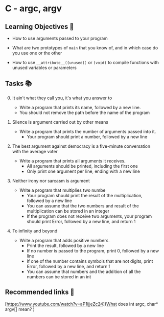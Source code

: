 # C - argc, argv

## Learning Objectives 🎯
- How to use arguments passed to your program

- What are two prototypes of ``main`` that you know of, and in which case do you use one or the other

- How to use `__attribute__((unused))` or `(void)` to compile functions with unused variables or parameters

## Tasks 📚
0. It ain't what they call you, it's what you answer to
	- Write a program that prints its name, followed by a new line.
	+ You should not remove the path before the name of the program

1. Silence is argument carried out by other means
	- Write a program that prints the number of arguments passed into it.
		* Your program should print a number, followed by a new line

2. The best argument against democracy is a five-minute conversation with the average voter
	- Write a program that prints all arguments it receives.
		* All arguments should be printed, including the first one
		* Only print one argument per line, ending with a new line

3. Neither irony nor sarcasm is argument
	- Write a program that multiplies two numbe
		* Your program should print the result of the multiplication, followed by a new line
		* You can assume that the two numbers and result of the multiplication can be stored in an integer
		* If the program does not receive two arguments, your program should print Error, followed by a new line, and return 1

4. To infinity and beyond
	- Write a program that adds positive numbers.
		* Print the result, followed by a new line
		* If no number is passed to the program, print 0, followed by a new line
		* If one of the number contains symbols that are not digits, print Error, followed by a new line, and return 1
		* You can assume that numbers and the addition of all the numbers can be stored in an int

## Recommended links 🔗
[https://www.youtube.com/watch?v=aP1ijjeZc24](What does int argc, char* argv[] mean?
)		
